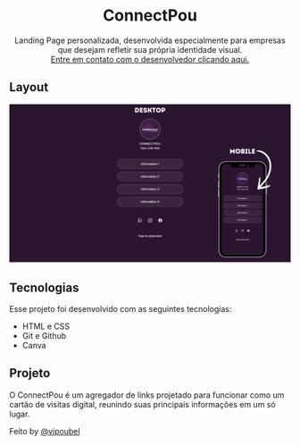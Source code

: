 <h1 align="center"> ConnectPou </h1>

<p align="center">
Landing Page  personalizada, desenvolvida especialmente para empresas que desejam refletir sua própria identidade visual. <br/>
<a href="https://wa.me/5527992341557">Entre em contato com o desenvolvedor clicando aqui.</a>
</p>

## Layout

<img src="./assets/layout.png" alt="Perfil" />

## Tecnologias

Esse projeto foi desenvolvido com as seguintes tecnologias:

- HTML e CSS
- Git e Github
- Canva

## Projeto

O ConnectPou é um agregador de links projetado para funcionar como um cartão de visitas digital, reunindo suas principais informações em um só lugar.

Feito by <a href="https://www.instagram.com/vipoubel">@vipoubel</a>
